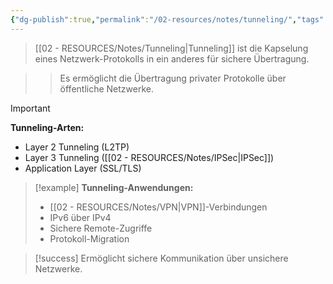 ```yaml
---
{"dg-publish":true,"permalink":"/02-resources/notes/tunneling/","tags":["netzwerk/protokolle","sicherheit/kapselung"],"noteIcon":"","updated":"2025-09-16T23:41:26.000+02:00"}
---
```



>[[02 - RESOURCES/Notes/Tunneling\|Tunneling]] ist die Kapselung eines Netzwerk-Protokolls in ein anderes für sichere Übertragung.

>>Es ermöglicht die Übertragung privater Protokolle über öffentliche Netzwerke.

>[!important] 
>**Tunneling-Arten:**
>- Layer 2 Tunneling (L2TP)
>- Layer 3 Tunneling ([[02 - RESOURCES/Notes/IPSec\|IPSec]])
>- Application Layer (SSL/TLS)

>[!example] 
>**Tunneling-Anwendungen:**
>- [[02 - RESOURCES/Notes/VPN\|VPN]]-Verbindungen
>- IPv6 über IPv4
>- Sichere Remote-Zugriffe
>- Protokoll-Migration

>[!success] 
>Ermöglicht sichere Kommunikation über unsichere Netzwerke.
